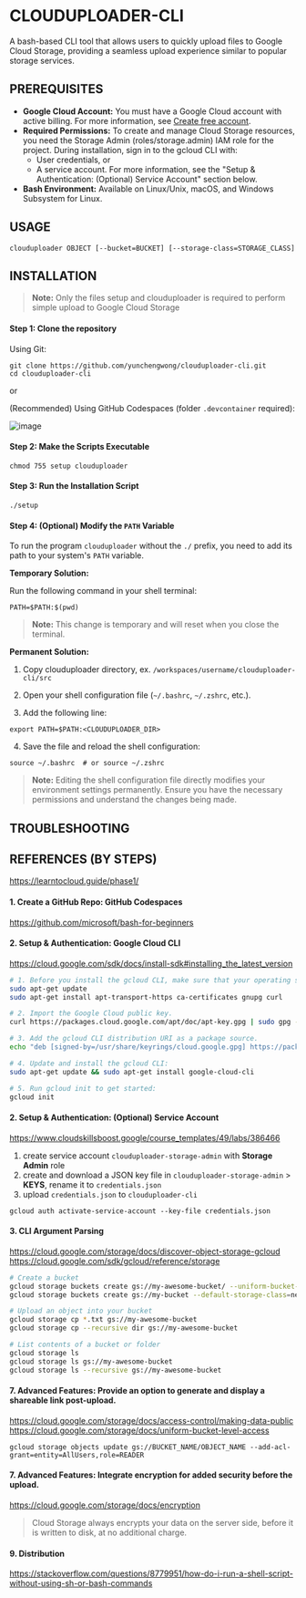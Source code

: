 # CLOUDUPLOADER-CLI

A bash-based CLI tool that allows users to quickly upload files to Google Cloud Storage, providing a seamless upload experience similar to popular storage services.

## PREREQUISITES

- **Google Cloud Account:** You must have a Google Cloud account with active billing. For more information, see [Create free account](https://www.googleadservices.com/pagead/aclk?sa=L&ai=DChcSEwjv4rag0YiHAxWL4RYFHelWBqoYABABGgJ0bA&co=1&ase=2&gclid=CjwKCAjwyo60BhBiEiwAHmVLJcA7TabY8sV7owWMwhfaBI9U_3A1qSMIimrhMpXi4HVE5Gx-oI-LjhoCo0wQAvD_BwE&ei=yheEZpDINLeF4-EPwvaCiAE&ohost=www.google.com&cid=CAESVeD2brbPcj_YXbA6und6jqaPM94VVZu70iyOdtc6jG8nz_HwuVI3QFrinlciXwXvocM485XEMkE9HPx8hmXk4bhd5ZSuS2M580J4Dw9ApjvAN3ZOnYo&sig=AOD64_2zm-TBrPQGuwtu9BNoMLZM2qPAlg&q&sqi=2&nis=6&adurl&ved=2ahUKEwiQ1ayg0YiHAxW3wjgGHUK7ABEQqyQoAHoECBEQDA).
- **Required Permissions:** To create and manage Cloud Storage resources, you need the Storage Admin (roles/storage.admin) IAM role for the project. During installation, sign in to the gcloud CLI with:
	- User credentials, or
	- A service account. For more information, see the "Setup & Authentication: (Optional) Service Account" section below.
- **Bash Environment:** Available on Linux/Unix, macOS, and Windows Subsystem for Linux.

## USAGE

```
clouduploader OBJECT [--bucket=BUCKET] [--storage-class=STORAGE_CLASS]
```

## INSTALLATION 

> **Note:** Only the files setup and clouduploader is required to perform simple upload to Google Cloud Storage

#### Step 1: Clone the repository

Using Git:

```
git clone https://github.com/yunchengwong/clouduploader-cli.git
cd clouduploader-cli
```

or

(Recommended) Using GitHub Codespaces (folder `.devcontainer` required):

![image](https://github.com/yunchengwong/clouduploader-cli/assets/48376163/864241a6-1df9-4a03-bf14-e2cbd49c7761)

#### Step 2: Make the Scripts Executable

```
chmod 755 setup clouduploader
```

#### Step 3: Run the Installation Script

```
./setup
```

#### Step 4: (Optional) Modify the `PATH` Variable

To run the program `clouduploader` without the `./` prefix, you need to add its path to your system's `PATH` variable.

**Temporary Solution:**

Run the following command in your shell terminal:

```
PATH=$PATH:$(pwd)
```

> **Note:** This change is temporary and will reset when you close the terminal.

**Permanent Solution:**

1. Copy clouduploader directory, ex. `/workspaces/username/clouduploader-cli/src`

2. Open your shell configuration file (`~/.bashrc`, `~/.zshrc`, etc.).

3. Add the following line:

```
export PATH=$PATH:<CLOUDUPLOADER_DIR>
```

4. Save the file and reload the shell configuration:

```
source ~/.bashrc  # or source ~/.zshrc
```

> **Note:** Editing the shell configuration file directly modifies your environment settings permanently. Ensure you have the necessary permissions and understand the changes being made.

## TROUBLESHOOTING

## REFERENCES (BY STEPS)

https://learntocloud.guide/phase1/

#### 1. Create a GitHub Repo: GitHub Codespaces

https://github.com/microsoft/bash-for-beginners

#### 2. Setup & Authentication: Google Cloud CLI

https://cloud.google.com/sdk/docs/install-sdk#installing_the_latest_version

```bash
# 1. Before you install the gcloud CLI, make sure that your operating system meets the following requirements:
sudo apt-get update
sudo apt-get install apt-transport-https ca-certificates gnupg curl

# 2. Import the Google Cloud public key.
curl https://packages.cloud.google.com/apt/doc/apt-key.gpg | sudo gpg --dearmor -o /usr/share/keyrings/cloud.google.gpg

# 3. Add the gcloud CLI distribution URI as a package source.
echo "deb [signed-by=/usr/share/keyrings/cloud.google.gpg] https://packages.cloud.google.com/apt cloud-sdk main" | sudo tee -a /etc/apt/sources.list.d/google-cloud-sdk.list

# 4. Update and install the gcloud CLI:
sudo apt-get update && sudo apt-get install google-cloud-cli

# 5. Run gcloud init to get started:
gcloud init
```

#### 2. Setup & Authentication: (Optional) Service Account

https://www.cloudskillsboost.google/course_templates/49/labs/386466

1. create service account `clouduploader-storage-admin` with **Storage Admin** role
2. create and download a JSON key file in `clouduploader-storage-admin` > **KEYS**, rename it to `credentials.json`
3. upload `credentials.json` to `clouduploader-cli`

```
gcloud auth activate-service-account --key-file credentials.json
```

#### 3. CLI Argument Parsing

https://cloud.google.com/storage/docs/discover-object-storage-gcloud
https://cloud.google.com/sdk/gcloud/reference/storage

```bash
# Create a bucket
gcloud storage buckets create gs://my-awesome-bucket/ --uniform-bucket-level-access
gcloud storage buckets create gs://my-bucket --default-storage-class=nearline --location=asia

# Upload an object into your bucket
gcloud storage cp *.txt gs://my-awesome-bucket
gcloud storage cp --recursive dir gs://my-awesome-bucket

# List contents of a bucket or folder
gcloud storage ls
gcloud storage ls gs://my-awesome-bucket
gcloud storage ls --recursive gs://my-awesome-bucket
```

#### 7. Advanced Features: Provide an option to generate and display a shareable link post-upload.

https://cloud.google.com/storage/docs/access-control/making-data-public
https://cloud.google.com/storage/docs/uniform-bucket-level-access

```
gcloud storage objects update gs://BUCKET_NAME/OBJECT_NAME --add-acl-grant=entity=AllUsers,role=READER
```

#### 7. Advanced Features: Integrate encryption for added security before the upload.

https://cloud.google.com/storage/docs/encryption

> Cloud Storage always encrypts your data on the server side, before it is written to disk, at no additional charge.

#### 9. Distribution

https://stackoverflow.com/questions/8779951/how-do-i-run-a-shell-script-without-using-sh-or-bash-commands
